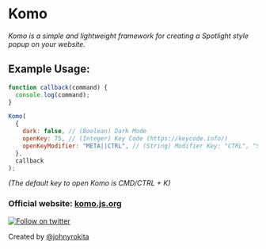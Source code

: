 # Komo

_Komo is a simple and lightweight framework for creating a Spotlight style popup on your website._

## Example Usage:

```js
function callback(command) {
  console.log(command);
}

Komo(
  {
    dark: false, // (Boolean) Dark Mode
    openKey: 75, // (Integer) Key Code (https://keycode.info/)
    openKeyModifier: "META||CTRL", // (String) Modifier Key: "CTRL", "SHIFT", "META", "META||CTRL", ""
  },
  callback
);
```

_(The default key to open Komo is CMD/CTRL + K)_

### Official website: [komo.js.org](https://komo.js.org)

<p align="left">
  <a href="https://twitter.com/johnyrokita"><img src="https://img.shields.io/twitter/follow/johnyrokita.svg?label=Twitter" alt="Follow on twitter"></a>
</p>

Created by [@johnyrokita]()
